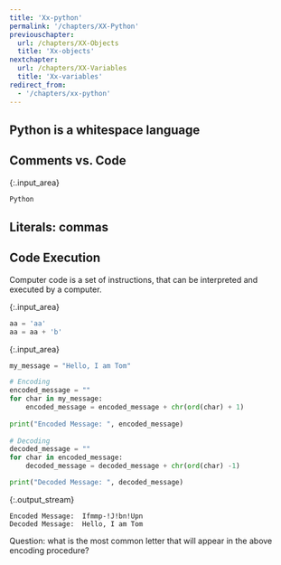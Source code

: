 ```yaml
---
title: 'Xx-python'
permalink: '/chapters/XX-Python'
previouschapter:
  url: /chapters/XX-Objects
  title: 'Xx-objects'
nextchapter:
  url: /chapters/XX-Variables
  title: 'Xx-variables'
redirect_from:
  - '/chapters/xx-python'
---
```


## Python is a whitespace language

## Comments vs. Code



{:.input_area}
```python
Python 
```


## Literals: commas

## Code Execution

Computer code is a set of instructions, that can be interpreted and executed by a computer.



{:.input_area}
```python
aa = 'aa'
aa = aa + 'b'
```




{:.input_area}
```python
my_message = "Hello, I am Tom"

# Encoding
encoded_message = ""
for char in my_message:
    encoded_message = encoded_message + chr(ord(char) + 1)
    
print("Encoded Message: ", encoded_message)
    
# Decoding
decoded_message = ""
for char in encoded_message:
    decoded_message = decoded_message + chr(ord(char) -1)

print("Decoded Message: ", decoded_message)
```


{:.output_stream}
```
Encoded Message:  Ifmmp-!J!bn!Upn
Decoded Message:  Hello, I am Tom

```

Question: what is the most common letter that will appear in the above encoding procedure?
